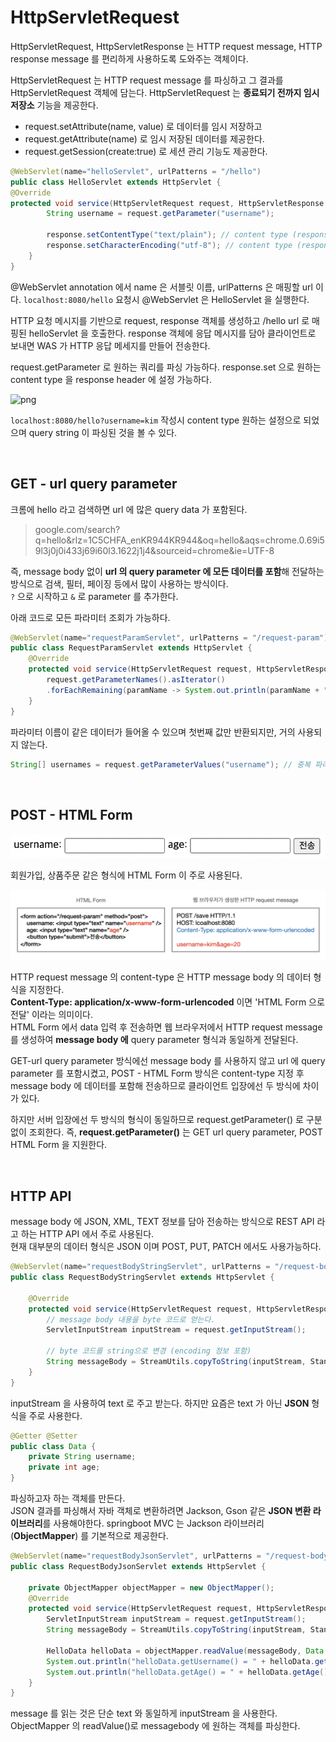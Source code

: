 # HttpServletRequest

HttpServletRequest, HttpServletResponse 는 HTTP request message, HTTP response message 를 편리하게 사용하도록 도와주는 객체이다.<br>

HttpServletRequest 는 HTTP request message 를 파싱하고 그 결과를 HttpServletRequest 객체에 담는다. 
HttpServletRequest 는 **종료되기 전까지 임시 저장소** 기능을 제공한다.<br>

- request.setAttribute(name, value) 로 데이터를 임시 저장하고
- request.getAttribute(name) 로 임시 저장된 데이터를 제공한다.
- request.getSession(create:true) 로 세션 관리 기능도 제공한다.

```java
@WebServlet(name="helloServlet", urlPatterns = "/hello")
public class HelloServlet extends HttpServlet {
@Override
protected void service(HttpServletRequest request, HttpServletResponse response) throws ServletException, IOException {
        String username = request.getParameter("username");

        response.setContentType("text/plain"); // content type (response header)
        response.setCharacterEncoding("utf-8"); // content type (response header)
    }
}
```
@WebServlet annotation 에서 name 은 서블릿 이름, urlPatterns 은 매핑할 url 이다.
```localhost:8080/hello``` 요청시 @WebServlet 은 HelloServlet 을 실행한다.<br>

HTTP 요청 메시지를 기반으로 request, response 객체를 생성하고 /hello url 로 매핑된 helloServlet 을 호출한다.
response 객체에 응답 메시지를 담아 클라이언트로 보내면 WAS 가 HTTP 응답 메세지를 만들어 전송한다.<br>

request.getParameter 로 원하는 쿼리를 파싱 가능하다.
response.set 으로 원하는 content type 을 response header 에 설정 가능하다.

![png](/Web/_img/http_servlet_request_result.png) <br>

```localhost:8080/hello?username=kim``` 작성시 content type 원하는 설정으로 되었으며 query string 이 파싱된 것을 볼 수 있다.

<br>

## GET - url query parameter

크롬에 hello 라고 검색하면 url 에 많은 query data 가 포함된다.

> google.com/search?q=hello&rlz=1C5CHFA_enKR944KR944&oq=hello&aqs=chrome.0.69i59l3j0j0i433j69i60l3.1622j1j4&sourceid=chrome&ie=UTF-8

즉, message body 없이 **url 의 query parameter 에 모든 데이터를 포함**해 전달하는 방식으로 검색, 필터, 페이징 등에서 많이 사용하는 방식이다.<br>
```?``` 으로 시작하고 ```&``` 로 parameter 를 추가한다.<br>

아래 코드로 모든 파라미터 조회가 가능하다.

```java
@WebServlet(name="requestParamServlet", urlPatterns = "/request-param")
public class RequestParamServlet extends HttpServlet {
    @Override
    protected void service(HttpServletRequest request, HttpServletResponse response) throws ServletException, IOException {
        request.getParameterNames().asIterator()
        .forEachRemaining(paramName -> System.out.println(paramName + " = " + request.getParameter(paramName)));
    }
}
```
파라미터 이름이 같은 데이터가 들어올 수 있으며 첫번째 값만 반환되지만, 거의 사용되지 않는다.

```java
String[] usernames = request.getParameterValues("username"); // 중복 파라미터를 모두 조회
```

<br>

## POST - HTML Form

![png](/Web/_img/username_age_input_form.png) <br>

회원가입, 상품주문 같은 형식에 HTML Form 이 주로 사용된다.

![png](/Web/_img/http_request_message_for_input_form.png) <br>

HTTP request message 의 content-type 은 HTTP message body 의 데이터 형식을 지정한다.<br>
**Content-Type: application/x-www-form-urlencoded** 이면 'HTML Form 으로 전달' 이라는 의미이다.<br>
HTML Form 에서 data 입력 후 전송하면 웹 브라우저에서 HTTP request message 를 생성하여 **message body 에** query parameter 형식과 동일하게 전달된다.<br>

GET-url query parameter 방식에선 message body 를 사용하지 않고 url 에 query parameter 를 포함시켰고, POST - HTML Form 방식은 content-type 지정 후 message body 에 데이터를 포함해 전송하므로 클라이언트 입장에선 두 방식에 차이가 있다.<br>

하지만 서버 입장에선 두 방식의 형식이 동일하므로 request.getParameter() 로 구분없이 조회한다.
즉, **request.getParameter()** 는 GET url query parameter, POST HTML Form 을 지원한다.<br>

<br>

## HTTP API

message body 에 JSON, XML, TEXT 정보를 담아 전송하는 방식으로 REST API 라고 하는 HTTP API 에서 주로 사용된다.<br>
현재 대부분의 데이터 형식은 JSON 이며 POST, PUT, PATCH 에서도 사용가능하다.<br>

```java
@WebServlet(name="requestBodyStringServlet", urlPatterns = "/request-body-string")
public class RequestBodyStringServlet extends HttpServlet {

    @Override
    protected void service(HttpServletRequest request, HttpServletResponse response) throws ServletException, IOException {
        // message body 내용을 byte 코드로 얻는다.
        ServletInputStream inputStream = request.getInputStream();

        // byte 코드를 string으로 변경 (encoding 정보 포함)
        String messageBody = StreamUtils.copyToString(inputStream, StandardCharsets.UTF_8);
    }
}
```
inputStream 을 사용하여 text 로 주고 받는다. 
하지만 요즘은 text 가 아닌 **JSON** 형식을 주로 사용한다.

```java
@Getter @Setter
public class Data {
    private String username;
    private int age;
}
```
파싱하고자 하는 객체를 만든다.<br>
JSON 결과를 파싱해서 자바 객체로 변환하려면 Jackson, Gson 같은 **JSON 변환 라이브러리**를 사용해야한다.
springboot MVC 는 Jackson 라이브러리 (**ObjectMapper**) 를 기본적으로 제공한다.

```java
@WebServlet(name="requestBodyJsonServlet", urlPatterns = "/request-body-json")
public class RequestBodyJsonServlet extends HttpServlet {

    private ObjectMapper objectMapper = new ObjectMapper();
    @Override
    protected void service(HttpServletRequest request, HttpServletResponse response) throws ServletException, IOException {
        ServletInputStream inputStream = request.getInputStream();
        String messageBody = StreamUtils.copyToString(inputStream, StandardCharsets.UTF_8);

        HelloData helloData = objectMapper.readValue(messageBody, Data.class);
        System.out.println("helloData.getUsername() = " + helloData.getUsername());
        System.out.println("helloData.getAge() = " + helloData.getAge());
    }
}
```
message 를 읽는 것은 단순 text 와 동일하게 inputStream 을 사용한다.
ObjectMapper 의 readValue()로 messagebody 에 원하는 객체를 파싱한다.
